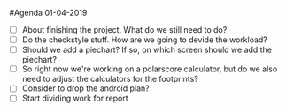 #Agenda 01-04-2019

- [ ] About finishing the project. What do we still need to do?
- [ ] Do the checkstyle stuff. How are we going to devide the workload?
- [ ] Should we add a piechart? If so, on which screen should we add the piechart?
- [ ] So right now we're working on a polarscore calculator, but do we also need to adjust the calculators for the footprints?
- [ ] Consider to drop the android plan?
- [ ] Start dividing work for report
